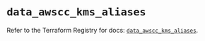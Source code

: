 # `data_awscc_kms_aliases`

Refer to the Terraform Registry for docs: [`data_awscc_kms_aliases`](https://registry.terraform.io/providers/hashicorp/awscc/0.70.0/docs/data-sources/kms_aliases).
